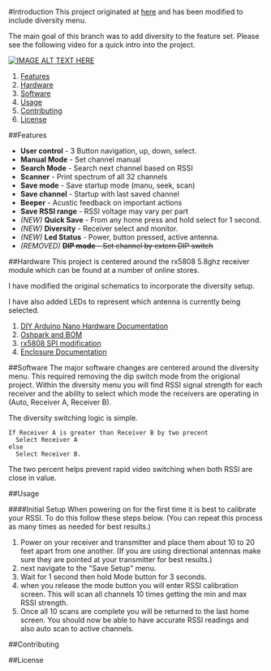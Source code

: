 #Introduction
This project originated at [here](https://code.google.com/p/rx5808-pro/) and has been modified to include diversity menu.

The main goal of this branch was to add diversity to the feature set. Please see the following video for a quick intro into the project.

[![IMAGE ALT TEXT HERE](http://img.youtube.com/vi/YOUTUBE_VIDEO_ID_HERE/0.jpg)](http://www.youtube.com/watch?v=YOUTUBE_VIDEO_ID_HERE)

1. [Features](#Features)
2. [Hardware](#Hardware)
3. [Software](#Software)
4. [Usage](#Usage)
5. [Contributing](#Contributing)
6. [License](#License)


##Features
- **User control** - 3 Button navigation, up, down, select.
- **Manual Mode** - Set channel manual
- **Search Mode** - Search next channel based on RSSI
- **Scanner** - Print spectrum of all 32 channels
- **Save mode** - Save startup mode (manu, seek, scan)
- **Save channel** - Startup with last saved channel
- **Beeper** - Acustic feedback on important actions
- **Save RSSI range** - RSSI voltage may vary per part
- *(NEW)* **Quick Save** - From any home press and hold select for 1 second.
- *(NEW)* **Diversity** - Receiver select and monitor.
- *(NEW)* **Led Status** - Power, button pressed, active antenna.
- *(REMOVED)* ~~**DIP mode** - Set channel by extern DIP switch~~

##Hardware
This project is centered around the rx5808 5.8ghz receiver module which can be found at a number of online stores.

I have modified the original schematics to incorporate the diversity setup.

I have also added LEDs to represent which antenna is currently being selected.

1. [DIY Arduino Nano Hardware Documentation]()
2. [Oshpark and BOM]()
3. [rx5808 SPI modification]()
4. [Enclosure Documentation]()

##Software
The major software changes are centered around the diversity menu. This required removing the dip switch mode from the origional project. Within the diversity menu you will find RSSI signal strength for each receiver and the ability to select which mode the receivers are operating in (Auto, Receiver A, Receiver B).

The diversity switching logic is simple.
```
If Receiver A is greater than Receiver B by two precent
  Select Receiver A
else
  Select Receiver B.
```

The two percent helps prevent rapid video switching when both RSSI are close in value.

##Usage

####Initial Setup
When powering on for the first time it is best to calibrate your RSSI. To do this follow these steps below. (You can repeat this process as many times as needed for best results.)

1. Power on your receiver and transmitter and place them about 10 to 20 feet apart from one another. (If you are using directional antennas make sure they are pointed at your transmitter for best results.)
2. next navigate to the "Save Setup" menu.
3. Wait for 1 second then hold Mode button for 3 seconds.
4. when you release the mode button you will enter RSSI calibration screen. This will scan all channels 10 times getting the min and max RSSI strength.
5. Once all 10 scans are complete you will be returned to the last home screen. You should now be able to have accurate RSSI readings and also auto scan to active channels.

##Contributing

##License
